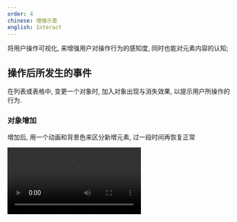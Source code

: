```yaml
---
order: 4
chinese: 增强示意
english: Interact
---
```


<script>
console.log(121)
</script>

将用户操作可视化, 来增强用户对操作行为的感知度, 同时也能对元素内容的认知;

## 操作后所发生的事件

在列表或表格中, 变更一个对象时, 加入对象出现与消失效果, 以提示用户所操作的行为.

### 对象增加

增加后, 用一个动画和背景色来区分新增元素, 过一段时间再恢复正常

<video src="https://os.alipayobjects.com/rmsportal/FqkQMyFqNqielOw.mp4" class="video"/>

### 对象删除

删除后, 用移出的效果来做删除的效果.

<video src="https://os.alipayobjects.com/rmsportal/pnNkNIMoowmGUQy.mp4" class="video"/>

### 对象更改

用户更改了内容时, 在保存后, 在修改过的位置出现背景色, 表示该对象发生过变更, 然后背景色持续一断时间再消失, 恢复正常

<video src="https://os.alipayobjects.com/rmsportal/XrUIWmsmOlEnZGc.mp4" class="video"/>

### 弹出框呼出

从页面的某个按钮呼出弹出框时, 弹框从按钮处呼起, 可提示用户弹框与按钮的关系;

<video src="https://os.alipayobjects.com/rmsportal/gSNilqbiXOufDXF.mp4" class="video"/>
